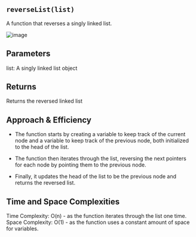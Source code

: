 ## `reverseList(list)`

A function that reverses a singly linked list.

![image](https://user-images.githubusercontent.com/105423307/213320010-a001588c-ff76-4000-8751-39dae6dc2c7c.png)


## Parameters

list: A singly linked list object

## Returns

Returns the reversed linked list

## Approach & Efficiency

- The function starts by creating a variable to keep track of the current node and a variable to keep track of the previous node, both initialized to the head of the list.

- The function then iterates through the list, reversing the next pointers for each node by pointing them to the previous node.

- Finally, it updates the head of the list to be the previous node and returns the reversed list.

## Time and Space Complexities

Time Complexity: O(n) - as the function iterates through the list one time.
Space Complexity: O(1) - as the function uses a constant amount of space for variables.
